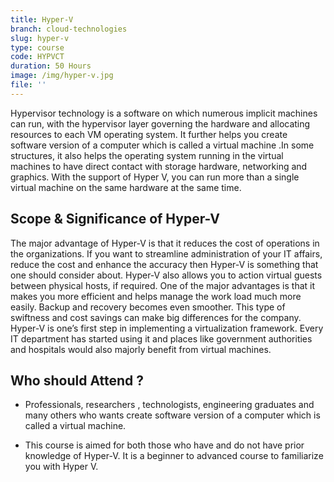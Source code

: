 ```yaml
---
title: Hyper-V
branch: cloud-technologies
slug: hyper-v
type: course
code: HYPVCT
duration: 50 Hours
image: /img/hyper-v.jpg
file: ''
---
```


Hypervisor technology is a software on which numerous implicit machines can run, with the hypervisor layer governing the hardware and allocating resources to each VM operating system. It further helps you create software version of a computer which is called a virtual machine .In some structures, it also helps the operating system running in the virtual machines to have direct contact with storage hardware, networking and graphics. With the support of Hyper V, you can run more than a single virtual machine on the same hardware at the same time.

## Scope & Significance of Hyper-V

The major advantage of Hyper-V is that it reduces the cost of operations in the organizations. If you want to streamline administration of your IT affairs, reduce the cost and enhance the accuracy then Hyper-V is something that one should consider about. Hyper-V also allows you to action virtual guests between physical hosts, if required. One of the major advantages is that it makes you more efficient and helps manage the work load much more easily. Backup and recovery becomes even smoother. This type of swiftness and cost savings can make big differences for the company. Hyper-V is one’s first step in implementing a virtualization framework. Every IT department has started using it and places like government authorities and hospitals would also majorly benefit from virtual machines.

## Who should Attend ?

- Professionals, researchers , technologists, engineering graduates and many others who wants create software version of a computer which is called a virtual machine.

- This course is aimed for both those who have and do not have prior knowledge of Hyper-V. It is a beginner to advanced course to familiarize you with Hyper V.
